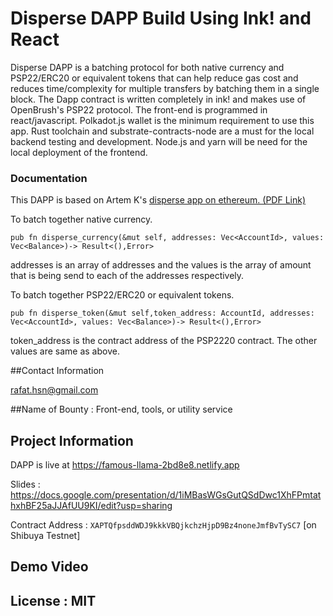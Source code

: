 # Disperse DAPP Build Using Ink! and React

Disperse DAPP is a batching protocol for both native currency and PSP22/ERC20 or equivalent tokens that can help reduce gas cost and reduces time/complexity for multiple transfers by batching them in a single block. The Dapp contract is written completely in ink! and makes use of OpenBrush's PSP22 protocol. The front-end is programmed in react/javascript. Polkadot.js wallet is the minimum requirement to use this app. Rust toolchain and substrate-contracts-node are a must for the local backend testing and development. Node.js and yarn will be need for the local deployment of the frontend. 

### Documentation

This DAPP is based on Artem K's [disperse app on ethereum. (PDF Link)](https://disperse.app/disperse.pdf)


To batch together native currency.

```pub fn disperse_currency(&mut self, addresses: Vec<AccountId>, values: Vec<Balance>)-> Result<(),Error>  ```

addresses is an array of addresses and the values is the array of amount that is being send to each of the addresses respectively.

To batch together PSP22/ERC20 or equivalent tokens.

```pub fn disperse_token(&mut self,token_address: AccountId, addresses: Vec<AccountId>, values: Vec<Balance>)-> Result<(),Error>```

token_address is the contract address of the PSP2220 contract. The other values are same as above.

##Contact Information

rafat.hsn@gmail.com

##Name of Bounty : Front-end, tools, or utility service

## Project Information


DAPP is live at https://famous-llama-2bd8e8.netlify.app

Slides : https://docs.google.com/presentation/d/1iMBasWGsGutQSdDwc1XhFPmtathxhBF25aJJAfUU9KI/edit?usp=sharing

Contract Address : ```XAPTQfpsddWDJ9kkkVBQjkchzHjpD9Bz4noneJmfBvTySC7``` [on Shibuya Testnet]

## Demo Video


## License : MIT



